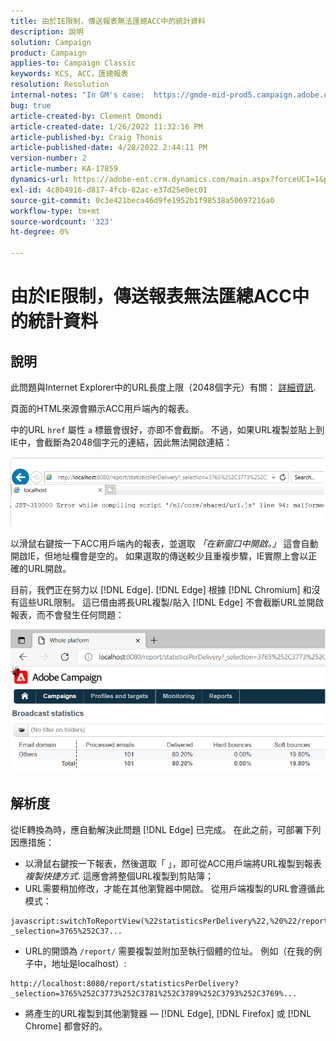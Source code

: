 ```yaml
---
title: 由於IE限制，傳送報表無法匯總ACC中的統計資料
description: 說明
solution: Campaign
product: Campaign
applies-to: Campaign Classic
keywords: KCS, ACC，匯總報表
resolution: Resolution
internal-notes: "In GM's case:  https://gmde-mid-prod5.campaign.adobe.com//report/statisticsPerDelivery?_selection="
bug: true
article-created-by: Clement Omondi
article-created-date: 1/26/2022 11:32:16 PM
article-published-by: Craig Thonis
article-published-date: 4/28/2022 2:44:11 PM
version-number: 2
article-number: KA-17859
dynamics-url: https://adobe-ent.crm.dynamics.com/main.aspx?forceUCI=1&pagetype=entityrecord&etn=knowledgearticle&id=2ab5042e-007f-ec11-8d21-0022480aa727
exl-id: 4c8b4916-d817-4fcb-82ac-e37d25e0ec01
source-git-commit: 0c3e421beca46d9fe1952b1f98538a50697216a0
workflow-type: tm+mt
source-wordcount: '323'
ht-degree: 0%

---
```


# 由於IE限制，傳送報表無法匯總ACC中的統計資料

## 說明


此問題與Internet Explorer中的URL長度上限（2048個字元）有關： [詳細資訊](https://support.microsoft.com/en-us/topic/maximum-url-length-is-2-083-characters-in-internet-explorer-174e7c8a-6666-f4e0-6fd6-908b53c12246).

頁面的HTML來源會顯示ACC用戶端內的報表。

中的URL `href` 屬性 `a` 標籤會很好，亦即不會截斷。 不過，如果URL複製並貼上到IE中，會截斷為2048個字元的連結，因此無法開啟連結：

![](assets/___30b5042e-007f-ec11-8d21-0022480aa727___.png)

以滑鼠右鍵按一下ACC用戶端內的報表，並選取 *「在新窗口中開啟。」* 這會自動開啟IE，但地址欄會是空的。 如果選取的傳送較少且重複步驟，IE實際上會以正確的URL開啟。

目前，我們正在努力以 [!DNL Edge]. [!DNL Edge] 根據 [!DNL Chromium] 和沒有這些URL限制。 這已借由將長URL複製/貼入 [!DNL Edge] 不會截斷URL並開啟報表，而不會發生任何問題：

![](assets/___32b5042e-007f-ec11-8d21-0022480aa727___.png)


## 解析度


從IE轉換為時，應自動解決此問題 [!DNL Edge] 已完成。 在此之前，可部署下列因應措施：

- 以滑鼠右鍵按一下報表，然後選取「 」，即可從ACC用戶端將URL複製到報表 *複製快捷方式*. 這應會將整個URL複製到剪貼簿；
- URL需要稍加修改，才能在其他瀏覽器中開啟。 從用戶端複製的URL會遵循此模式：



```
javascript:switchToReportView(%22statisticsPerDelivery%22,%20%22/report/statisticsPerDelivery?_selection=3765%252C37...
```


- URL的開頭為 `/report/` 需要複製並附加至執行個體的位址。 例如（在我的例子中，地址是localhost）:



```
http://localhost:8080/report/statisticsPerDelivery?_selection=3765%252C3773%252C3781%252C3789%252C3793%252C3769%...
```


- 將產生的URL複製到其他瀏覽器 —  [!DNL Edge], [!DNL Firefox] 或 [!DNL Chrome] 都會好的。
